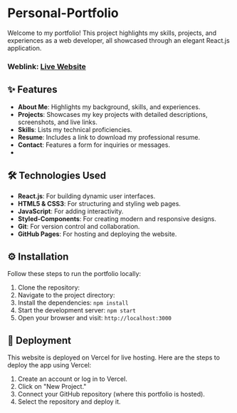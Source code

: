 # Personal-Portfolio
Welcome to my portfolio! This project highlights my skills, projects, and experiences as a web developer, all showcased through an elegant React.js application.
### Weblink: [Live Website](https://mahmoudmohamed.vercel.app/)

## ✨ Features  
- **About Me**: Highlights my background, skills, and experiences.  
- **Projects**: Showcases my key projects with detailed descriptions, screenshots, and live links.  
- **Skills**: Lists my technical proficiencies.  
- **Resume**: Includes a link to download my professional resume.  
- **Contact**: Features a form for inquiries or messages.
- 
## 🛠 Technologies Used  
- **React.js**: For building dynamic user interfaces.  
- **HTML5 & CSS3**: For structuring and styling web pages.  
- **JavaScript**: For adding interactivity.  
- **Styled-Components**: For creating modern and responsive designs.  
- **Git**: For version control and collaboration.  
- **GitHub Pages**: For hosting and deploying the website.  

## ⚙️ Installation  
Follow these steps to run the portfolio locally:  
1. Clone the repository: 
2. Navigate to the project directory: 
3. Install the dependencies: `npm install`
4. Start the development server: `npm start`
5. Open your browser and visit: `http://localhost:3000`

## 🚀 Deployment
This website is deployed on Vercel for live hosting. Here are the steps to deploy the app using Vercel:

1. Create an account or log in to Vercel.
2. Click on "New Project."
3. Connect your GitHub repository (where this portfolio is hosted).
4. Select the repository and deploy it.


